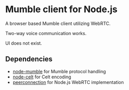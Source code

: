 
Mumble client for Node.js
=========================

A browser based Mumble client utilizing WebRTC.

Two-way voice communication works.

UI does not exist.

Dependencies
------------

* [node-mumble][] for Mumble protocol handling
* [node-celt][] for Celt encoding
* [peerconnection][] for Node.js WebRTC implementation

[node-mumble]: https://github.com/Rantanen/node-mumble
[node-celt]: https://github.com/Rantanen/node-celt
[peerconnection]: https://github.com/Rantanen/peerconnection

